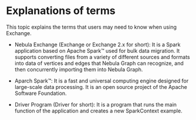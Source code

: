 # Explanations of terms

This topic explains the terms that users may need to know when using Exchange.

- Nebula Exchange (Exchange or Exchange 2.x for short): It is a Spark application based on Apache Spark&trade; used for bulk data migration. It supports converting files from a variety of different sources and formats into data of vertices and edges that Nebula Graph can recognize, and then concurrently importing them into Nebula Graph.

- Aparch Spark&trade;: It is a fast and universal computing engine designed for large-scale data processing. It is an open source project of the Apache Software Foundation.

- Driver Program (Driver for short): It is a program that runs the main function of the application and creates a new SparkContext example.
